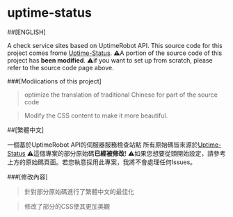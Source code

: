 # uptime-status

##[ENGLISH]

A check service sites based on UptimeRobot API.
This source code for this project comes frome [Uptime-Status](https://github.com/yb/uptime-status).
⚠️A portion of the source code of this project has **been modified**.
⚠️if you want to set up from scratch, please refer to the source code page above.

###[Modiications of this project]
> optimize the translation of traditional Chinese for part of the source code

> Modify the CSS content to make it more beautiful.


##[繁體中文]

一個基於UptimeRobot API的伺服器服務檢查站點
所有原始碼皆來源於[Uptime-Status](https://github.com/yb/uptime-status)
⚠️這個專案的部分原始碼**已經被修改**!
⚠️如果您想要從頭開始設定，請參考上方的原始碼頁面。若您執意採用此專案，我將不會處理任何Issues。

###[修改內容]
> 針對部分原始碼進行了繁體中文的最佳化

> 修改了部分的CSS使其更加美觀
